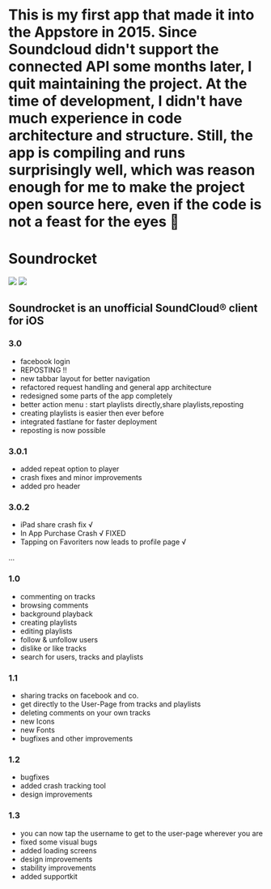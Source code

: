 # This is my first app that made it into the Appstore in 2015. Since Soundcloud didn't support the connected API some months later, I quit maintaining the project. At the time of development, I didn't have much experience in code architecture and structure.  Still, the app is compiling and runs surprisingly well, which was reason enough for me to make the project open source here, even if the code is not a feast for the eyes 🥳

# Soundrocket

<img src="https://github.com/SebastianBoldt/Soundrocket/blob/main/Github/header.png?raw=true" />
<img src="https://github.com/SebastianBoldt/Soundrocket/blob/main/Github/features.jpg?raw=true" />

## Soundrocket is an unofficial SoundCloud® client for iOS
### 3.0
* facebook login 
* REPOSTING !!
* new tabbar layout for better navigation
* refactored request handling and general app architecture 
* redesigned some parts of the app completely 
* better action menu : start playlists directly,share playlists,reposting
* creating playlists is easier then ever before 
* integrated fastlane for faster deployment
* reposting is now possible 


### 3.0.1
* added repeat option to player
* crash fixes and minor improvements
* added pro header


### 3.0.2
* iPad share crash fix √
* In App Purchase Crash √ FIXED
* Tapping on Favoriters now leads to profile page √

... 

###  1.0
* commenting on tracks
* browsing comments
* background playback
* creating playlists
* editing playlists
* follow & unfollow users
* dislike or like tracks
* search for users, tracks and playlists


###  1.1
* sharing tracks on facebook and co.
* get directly to the User-Page from tracks and playlists
* deleting comments on your own tracks
* new Icons
* new Fonts
* bugfixes and other improvements

###  1.2
* bugfixes 
* added crash tracking tool
* design improvements

### 1.3
* you can now tap the username to get to the user-page wherever you are
* fixed some visual bugs
* added loading screens
* design improvements
* stability improvements
* added supportkit

